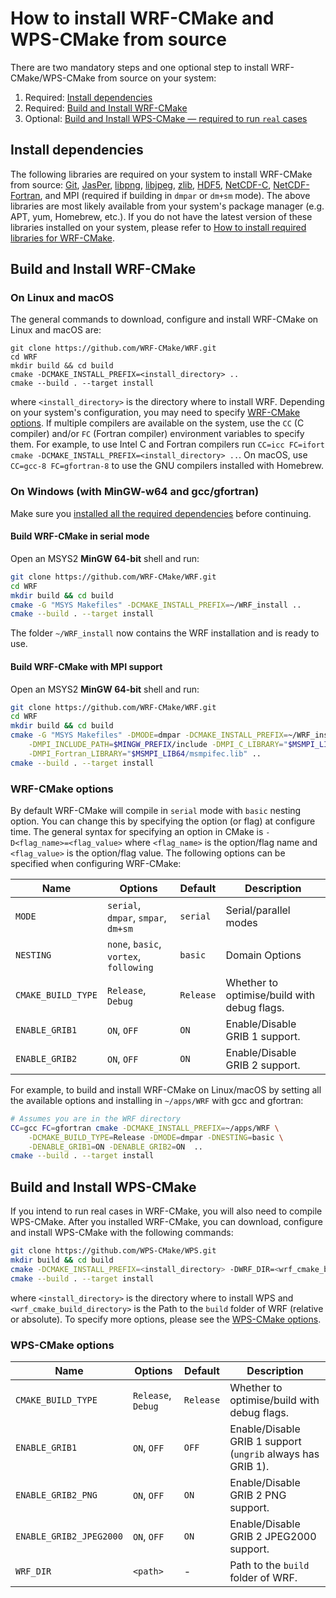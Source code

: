 # How to install WRF-CMake and WPS-CMake from source

There are two mandatory steps and one optional step to install WRF-CMake/WPS-CMake from source on your system:
1. Required: [Install dependencies](#install-dependencies)
2. Required: [Build and Install WRF-CMake](#build-and-install-wrf-cmake)
3. Optional: [Build and Install WPS-CMake — required to run `real` cases](#build-and-install-wps-cmake)

## Install dependencies
The following libraries are required on your system to install WRF-CMake from source: [Git](https://git-scm.com/), [JasPer](https://www.ece.uvic.ca/~frodo/jasper/), [libpng](http://www.libpng.org/pub/png/libpng.html), [libjpeg](http://libjpeg.sourceforge.net/), [zlib](https://zlib.net/), [HDF5](https://support.hdfgroup.org/HDF5/), [NetCDF-C](https://www.unidata.ucar.edu/downloads/netcdf/index.jsp), [NetCDF-Fortran](https://www.unidata.ucar.edu/downloads/netcdf/index.jsp), and MPI (required if building in `dmpar` or `dm+sm` mode). The above libraries are most likely available from your system's package manager (e.g. APT, yum, Homebrew, etc.). If you do not have the latest version of these libraries installed on your system, please refer to [How to install required libraries for WRF-CMake](README_CMAKE_LIBS.md).

## Build and Install WRF-CMake

### On Linux and macOS
The general commands to download, configure and install WRF-CMake on Linux and macOS are:

```
git clone https://github.com/WRF-CMake/WRF.git
cd WRF
mkdir build && cd build
cmake -DCMAKE_INSTALL_PREFIX=<install_directory> ..
cmake --build . --target install
```
where `<install_directory>` is the directory where to install WRF. Depending on your system's configuration, you may need to specify [WRF-CMake options](#wrf-cmake-options). If multiple compilers are available on the system, use the `CC` (C compiler) and/or `FC` (Fortran compiler) environment variables to specify them. For example, to use Intel C and Fortran compilers run `CC=icc FC=ifort cmake -DCMAKE_INSTALL_PREFIX=<install_directory> ..`. On macOS, use `CC=gcc-8 FC=gfortran-8` to use the GNU compilers installed with Homebrew.

### On Windows (with MinGW-w64 and gcc/gfortran)
Make sure you [installed all the required dependencies](README_CMAKE_LIBS.md) before continuing.

#### Build WRF-CMake in serial mode
Open an MSYS2 **MinGW 64-bit** shell and run:
```sh
git clone https://github.com/WRF-CMake/WRF.git
cd WRF
mkdir build && cd build
cmake -G "MSYS Makefiles" -DCMAKE_INSTALL_PREFIX=~/WRF_install ..
cmake --build . --target install
```
The folder `~/WRF_install` now contains the WRF installation and is ready to use.

#### Build WRF-CMake with MPI support
Open an MSYS2 **MinGW 64-bit** shell and run:
```sh
git clone https://github.com/WRF-CMake/WRF.git
cd WRF
mkdir build && cd build
cmake -G "MSYS Makefiles" -DMODE=dmpar -DCMAKE_INSTALL_PREFIX=~/WRF_install \
    -DMPI_INCLUDE_PATH=$MINGW_PREFIX/include -DMPI_C_LIBRARY="$MSMPI_LIB64/msmpi.lib" \
    -DMPI_Fortran_LIBRARY="$MSMPI_LIB64/msmpifec.lib" ..
cmake --build . --target install
```

### WRF-CMake options
By default WRF-CMake will compile in `serial` mode with `basic` nesting option. You can change this by specifying the option (or flag) at configure time. The general syntax for specifying an option in CMake is `-D<flag_name>=<flag_value>` where `<flag_name>` is the option/flag name and `<flag_value>` is the option/flag value. The following options can be specified when configuring WRF-CMake:

|Name|Options|Default|Description|
|----|-------|-------|-----------|
|`MODE`|`serial`, `dmpar`, `smpar`, `dm+sm`|`serial`|Serial/parallel modes|
|`NESTING`|`none`, `basic`, `vortex`, `following`|`basic`|Domain Options|
|`CMAKE_BUILD_TYPE`|`Release`, `Debug`|`Release`|Whether to optimise/build with debug flags.|
|`ENABLE_GRIB1`|`ON`, `OFF`|`ON`|Enable/Disable GRIB 1 support.|
|`ENABLE_GRIB2`|`ON`, `OFF`|`ON`|Enable/Disable GRIB 2 support.|


For example, to build and install WRF-CMake on Linux/macOS by setting all the available options and installing in `~/apps/WRF` with gcc and gfortran:
``` sh
# Assumes you are in the WRF directory
CC=gcc FC=gfortran cmake -DCMAKE_INSTALL_PREFIX=~/apps/WRF \
    -DCMAKE_BUILD_TYPE=Release -DMODE=dmpar -DNESTING=basic \
    -DENABLE_GRIB1=ON -DENABLE_GRIB2=ON  ..
cmake --build . --target install
```

## Build and Install WPS-CMake

If you intend to run real cases in WRF-CMake, you will also need to compile WPS-CMake. After you installed WRF-CMake, you can download, configure and install WPS-CMake with the following commands:

``` sh
git clone https://github.com/WPS-CMake/WPS.git
mkdir build && cd build
cmake -DCMAKE_INSTALL_PREFIX=<install_directory> -DWRF_DIR=<wrf_cmake_build_directory> ..
cmake --build . --target install
```

where `<install_directory>` is the directory where to install WPS and `<wrf_cmake_build_directory>` is the Path to the `build` folder of WRF (relative or absolute). To specify more options, please see the [WPS-CMake options](#wps-cmake-options).

### WPS-CMake options

|Name|Options|Default|Description|
|----|-------|-------|-----------|
|`CMAKE_BUILD_TYPE`|`Release`, `Debug`|`Release`|Whether to optimise/build with debug flags.|
|`ENABLE_GRIB1`|`ON`, `OFF`|`OFF`|Enable/Disable GRIB 1 support (`ungrib` always has GRIB 1).|
|`ENABLE_GRIB2_PNG`|`ON`, `OFF`|`ON`|Enable/Disable GRIB 2 PNG support.|
|`ENABLE_GRIB2_JPEG2000`|`ON`, `OFF`|`ON`|Enable/Disable GRIB 2 JPEG2000 support.|
|`WRF_DIR`|`<path>`|-|Path to the `build` folder of WRF.|